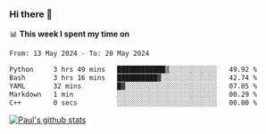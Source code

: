 ### Hi there 👋

📊 **This week I spent my time on**
<!--START_SECTION:waka-->

```txt
From: 13 May 2024 - To: 20 May 2024

Python     3 hrs 49 mins   ████████████▒░░░░░░░░░░░░   49.92 %
Bash       3 hrs 16 mins   ██████████▓░░░░░░░░░░░░░░   42.74 %
YAML       32 mins         █▓░░░░░░░░░░░░░░░░░░░░░░░   07.05 %
Markdown   1 min           ░░░░░░░░░░░░░░░░░░░░░░░░░   00.29 %
C++        0 secs          ░░░░░░░░░░░░░░░░░░░░░░░░░   00.00 %
```

<!--END_SECTION:waka-->


[![Paul's github stats](https://github-readme-stats.vercel.app/api?username=mickeyouyou&theme=dracula&show_icons=true)](https://github.com/anuraghazra/github-readme-stats)
